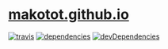 # [makotot.github.io](http://makotot.github.io/)

[![travis](http://img.shields.io/travis/makotot/makotot.github.io.svg?style=flat-square)](https://travis-ci.org/makotot/makotot.github.io)
[![dependencies](http://img.shields.io/david/makotot/makotot.github.io.svg?style=flat-square)](https://github.com/makotot/makotot.github.io)
[![devDependencies](http://img.shields.io/david/dev/makotot/makotot.github.io.svg?style=flat-square)](https://github.com/makotot/makotot.github.io)
